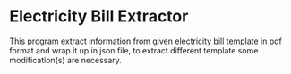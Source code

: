 # Electricity Bill Extractor
 This program extract information from given electricity bill template in pdf format and wrap it up in json file, to extract different template some modification(s) are necessary.
